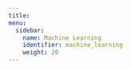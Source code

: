 ```yaml
---
title: 
menu:
  sidebar:
    name: Machine Learning
    identifier: machine_learning
    weight: 20
---
```

